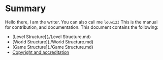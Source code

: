 # Summary

Hello there, I am the writer. You can also call me `louw123` This is the manual for contribution, and documentation.
This document contains the following:

- [Level Structure](./Level Structure.md)
- [World Structure](./World Structure.md)
- [Game Structure](./Game Structure.md)
- [Copyright and accreditation](./creditation.md)
